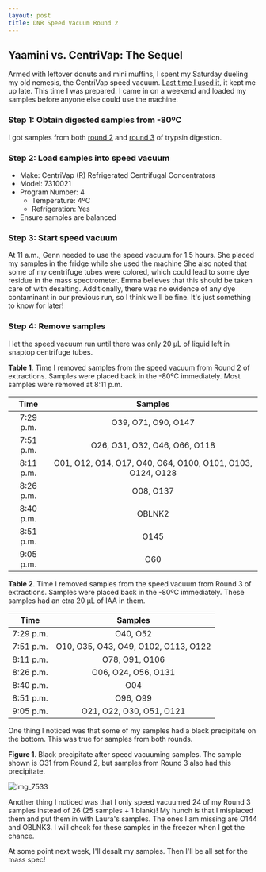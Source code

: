 ```yaml
---
layout: post
title: DNR Speed Vacuum Round 2
---
```


## Yaamini vs. CentriVap: The Sequel

Armed with leftover donuts and mini muffins, I spent my Saturday dueling my old nemesis, the CentriVap speed vacuum. [Last time I used it](https://yaaminiv.github.io/Speed-Vacuum/), it kept me up late. This time I was prepared. I came in on a weekend and loaded my samples before anyone else could use the machine.

### Step 1: Obtain digested samples from -80ºC

I got samples from both [round 2](https://yaaminiv.github.io/DNR-Mini-Trypsin-Digestion-Round2/) and [round 3](https://yaaminiv.github.io/DNR-Mini-Trypsin-Digestion-Round3/) of trypsin digestion.

### Step 2: Load samples into speed vacuum

- Make: CentriVap (R) Refrigerated Centrifugal Concentrators
- Model: 7310021
- Program Number: 4
  - Temperature: 4ºC
  - Refrigeration: Yes
- Ensure samples are balanced

### Step 3: Start speed vacuum

At 11 a.m., Genn needed to use the speed vacuum for 1.5 hours. She placed my samples in the fridge while she used the machine She also noted that some of my centrifuge tubes were colored, which could lead to some dye residue in the mass spectrometer. Emma believes that this should be taken care of with desalting. Additionally, there was no evidence of any dye contaminant in our previous run, so I think we'll be fine. It's just something to know for later!

### Step 4: Remove samples

I let the speed vacuum run until there was only 20 µL of liquid left in snaptop centrifuge tubes.

**Table 1**. Time I removed samples from the speed vacuum from Round 2 of extractions. Samples were placed back in the -80ºC immediately. Most samples were removed at 8:11 p.m.

|  **Time** |                         **Samples**                        |
|:---------:|:----------------------------------------------------------:|
| 7:29 p.m. |                     O39, O71, O90, O147                    |
| 7:51 p.m. |                O26, O31, O32, O46, O66, O118               |
| 8:11 p.m. | O01, O12, O14, O17, O40, O64, O100, O101, O103, O124, O128 |
| 8:26 p.m. |                          O08, O137                         |
| 8:40 p.m. |                           OBLNK2                           |
| 8:51 p.m. |                            O145                            |
| 9:05 p.m. |                             O60                            |

**Table 2**. Time I removed samples from the speed vacuum from Round 3 of extractions. Samples were placed back in the -80ºC immediately. These samples had an etra 20 µL of IAA in them.

|  **Time** |              **Samples**             |
|:---------:|:------------------------------------:|
| 7:29 p.m. |               O40, O52               |
| 7:51 p.m. | O10, O35, O43, O49, O102, O113, O122 |
| 8:11 p.m. |            O78, O91, O106            |
| 8:26 p.m. |          O06, O24, O56, O131         |
| 8:40 p.m. |                  O04                 |
| 8:51 p.m. |               O96, O99               |
| 9:05 p.m. |       O21, O22, O30, O51, O121       |

One thing I noticed was that some of my samples had a black precipitate on the bottom. This was true for samples from both rounds.

**Figure 1**. Black precipitate after speed vacuuming samples. The sample shown is O31 from Round 2, but samples from Round 3 also had this precipitate.

![img_7533](https://user-images.githubusercontent.com/22335838/26900097-01e4c6c0-4b86-11e7-921b-2202db2ad225.JPG)

Another thing I noticed was that I only speed vacuumed 24 of my Round 3 samples instead of 26 (25 samples + 1 blank)! My hunch is that I misplaced them and put them in with Laura's samples. The ones I am missing are O144 and OBLNK3. I will check for these samples in the freezer when I get the chance.

At some point next week, I'll desalt my samples. Then I'll be all set for the mass spec!
